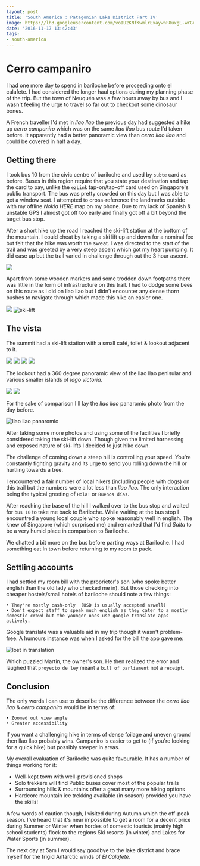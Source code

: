 ```yaml
---
layout: post
title: 'South America : Patagonian Lake District Part IV'
image: https://lh3.googleusercontent.com/voIU2KNfKwmlrExaywnF8uxgL-wYGAXKq9EsiVyDqzApemxbcvO11HBUZt5XEoITCZLC3EL183-GYPMblccRY_lvr6Gm-BCVn_Qe-hTXttzGkpnCEBlK-bRrvhOOIEkfJFZ5pnkqtgFM-hicVRYOinhL4fhgSklJIae_m_910_0MrYpb8IFPzHDxCg95U97xtWM7fHHSzCSkDHdHkSZ7asRDCso94EDnJBxBYZeYLG2tdn2p1hNFCuOU8AR2PjqKnvmldF6hVhLq0kmyup7kOZUdzV8BjhAN-vLaYDO7aiSu4K4HCbOfr47WTMIu1zjp7Q-550aK2AFdia06pcHGFWA5cX5MzBmcDOOpnvZIWAPKi96RjenPVJL--gm_aW7EAmLzJZyj9_HPhjsEkMyst-Ww5mPssJIfyslNSP9JnoiQoYsywsWff_ju7SJ30XYovP0ZhjoC5qux-XPduVhc0CswhwQHnabley5zYSr5GwUOICiPN5XF2ZyBgR3z3qKHY2mNmdyNxUzMRSMg3a9YCZMqG-2yRb-wcbZKj3NXmF2lbHDmU3JLfmEVEei0C8sb8QbGw2sUox_n3Nx6AykeDBYACqF-yC5Nuf2G5tNxTQ=w1560-h343-no
date: '2016-11-17 13:42:43'
tags:
- south-america
---
```


# Cerro campaniro
I had one more day to spend in bariloche before proceeding onto el calafete. I had considered the longer haul options during my planning phase of the trip. But the town of Neuquén was a few hours away by bus and I wasn't feeling the urge to travel so far out to checkout some dinosaur bones.

<!-- <map of the region> -->

A French traveller I'd met in *llao llao* the previous day had suggested a hike up *cerro campaniro* which was on the same *llao llao* bus route I'd taken before. It apparently had a better panoramic view than *cerro llao llao* and  could be covered in half a day.

## Getting there

I took bus 10 from the civic centre of bariloche and used by `subte` card as before. Buses in this region require that you state your destination and tap the card to pay, unlike the `ezLink` tap-on/tap-off card used on Singapore's public transport. The bus was pretty crowded on this day but I was able to get a window seat. I attempted to cross-reference the landmarks outside with my offline *Nokia HERE* map on my phone. Due to my lack of Spanish & unstable GPS I almost got off too early and finally got off a bit beyond the target bus stop.

After a short hike up the road I reached the ski-lift station at the bottom of the mountain.  I could cheat by taking a ski lift up and down for a nominal fee but felt that the hike was worth the sweat. I was directed to the start of the trail and was greeted by a very steep ascent which got my heart pumping. It did ease up but the trail varied in challenge through out the 3 hour ascent. 

<img src="https://lh3.googleusercontent.com/mQAWM5-qBgKjQ9KBeHk-19avBIh-xfTH7ygJZCT5qKTpkso942ApxeHOyqJA7x3pNLT8Ecvopjr-wUQMI4_9OGWAeXMI9gEm1w6qtR2naGwJm5GSySmqiQVYmcDfiiZDa95gIquGvrGi8GRYHqLyEWkWckasPq_n24gkv7OgAuy6k4p9RRcvi4BTZFUd9kph44Z0gg5QUZYXH5xQ4qH6mRNumprjZVuEOSZird07aoJxUaqborZlVGvFmbCVdW_9OEXwd-_p0I2NoI-KrgI_9NG5bbTy-Z8H7mJ4uAJ4RSNprawsF_mFhRUlAL5s-qRaMgVmMLffMt1bHu0SqmBvm58Fm9Gq7osgterBNFdypLTU74LqtoeCMzxu9-M-b5SPCjeb954g4PXXtDbML5rfYI8RCrDGgCWiT7sUeh6N8ubEGagROtm7TDG8vtI9TUblpeB3Gc1k0K1WTwW7i2vT8Fv9Y8KuKi0teQD1hrQsdo5yMiULsXFw0QNl2040sIAKVRV37v5VjjOXVYuzhNHJdIAwFCKMbTVJRaZP-426Bt4qudmX2L1MkRg8IexcULWGxLbd-JYx9r20YP39SXSH40B0WVfY5ddqNlw4vY3fPw=w1080-h608-no"/>

Apart from some wooden markers and some trodden down footpaths there was little in the form of infrastructure on this trail. I had to dodge some bees on this route as I did on llao llao but  I didn’t encounter any dense thorn bushes to navigate through which made this hike an easier one.

<img src="https://lh3.googleusercontent.com/PXuD5gEpuMhAZ-MJiPLcTs6IIKaYlpZ-KqrgdJvIW-kDx5cysjxFeZmAdd3gVZWD7iTO2rx1QhyL68c1LYMLt0c8eBCCY9y0PcOhNnxbg1tBzJVBFjDzifWUT_0FTwgIYOuVuEFdo3vUgMOBtfHhCd3BMm12X9gbuJZQEKVDVhihdCO1qulpo-S9qIXnPwx5mhU-wkWLWM1fuKjYbRGUET3_mJl1ywRrBv6pYxS0uhp8qxzwAH1gaZgEiLwH0FMs6_tvtF2LPghkmI9Byd-ZkgNrAAWtkpRVmGctaHEANGYCxkhiZo8JZ2I1x4LicDpqDWnrGnUY_THaoo9YcQxKHW96jWmEl6DrOJobIuCZE-A3UTF0dhzbL-Jzqrsz0NsNVAFTbRKzVFOwMqbrnIfkTNrVgP0Ey3YCNHh3rWH53XvBawhnYQ6UxTZJQbXjpo9enMe1_uA3mR1jh3LujG7UCgjU1XuX4AJo2zMoWP15AdwjIFRxV0LxgWTmV9J0VjMeQWrPcQjg0wGwHE1QBlbZf7wvehKhhxHbYNfIRxVSDTdva23a7zeI48G4LYhAh7HXqgWXt5sXS0m3kDkEOmfYzA9SIx_BnEjKs2bNhW2y3w=w1080-h608-no"/>

<img src="https://lh3.googleusercontent.com/4kewD3GwZ914cMm4QcY0f2pBoXrw-4sGFO3xN0RKF1f6wRpSDFRtt5ob9yoqVbpeAsyBkRuoGLViM1QuQS3_YjP_74BFiFPQkAfKJjORuDas9guXCuRD-3D4HyVcEd2wG8WZ-4vdlqbXWrg2aGN7xkIICe9v1nLyWTTtQo-H3tZ5sNrcTc4ChjIRSfsC-NNksj8DnDywqOefqtSuxa4e9XyCfK5vWrb4nul7IoOvW4mqxQF4xKHcN1xbgwPsPVGfmLvwrjdnEpyH7mFhHiVhZXqpWGwJM3t7vyEvADaGCx94ZM9w9sAGDe9g1hmLhHwZY9NSAVyUzoA7nP0u0dB30Xop0i314EY9W3fruCpG1lMgiDOv1MQPneXTmvP9edbmciPjhyPZkjLpLnQXS04U2tEsI4f7DdIgynfC4j5AygLFMWqfZbjf7hwS7eachLDS15YvABtBVX9qMlnWUr0hQeR2TGNrOBwI679nG1ABBte5Ovji984tYbOlD3QfxnRV8MVoBkpZDiBMDYwIcyJZeGRYRYLh0PFAPqUihzN6lHMwYkW8Y_ydVN-qXsmO5joo-I_v2jOdMqE5bkxmu_ijMBDMBykOgnBxfP_pQNAxtA=w1080-h608-no" alt="ski-lift">

## The vista

The summit had a ski-lift station with a small café, toilet & lookout adjacent to it.

<img src="https://lh3.googleusercontent.com/7ysWus7ZkZVCY6w55F-eLMnLvJHSLeuUK693XK_k8J6aRnsnteTcF1bL4E2LWAKBvq88Sq0yRPsI2UbOY1EazLoKXFulLUfF5HOqNZf--NseDLBpwad4BpcUM1DOn0wE9h8oLEDtfslBXu9jZmqlw1EX4VuJRtXJ0h5jUH-GwR8bIgqmudf7JJOJBTpDBqK89cFAjJyICkQWarUC2i_KEgLCsjs3stv7yU2_s-OP2yPSr2u7BNkVUVp5FA_kpgg7d6ZD7K7HUyS26OxYBlBVBr_lEbOY0H4MPIZRCLInhLhI7GZPAfby_NMkWlLXszYe9MP555JtLJnn-DG7nJrlAnl_rr0L9GfhGJf9EMZ1P6lxxwj7P-CRTXoyzju0fCpplvUJ5QvxzH909O8aGopJgcR0oqIQxdIUawpd7DhRdXATfDiuqRsjHgDsx63H3kka7pbHqsLogAvP1i4y1-TckQbemLBgp0BNOKKIJw36rMJ_lkLpkTqW-P3rL16rRS-RisnbE-SKUBS-Fmn_B8pyKBY4Jctb9oRU5tOGeVF67kWEDaw3fmUt4dpIU9JcGx8a19PG8b8epXrrLE0nEohBlpxflk1giQ7kPAUFpcLJaQ=w1080-h608-no"/>

<img src="https://lh3.googleusercontent.com/obSDQULLHITWaDF3I_RXEBEP1CWHO9fq4KdWuK5jJLnfrFu4Dwa9OH1b-hCXhBAxDGFJoLteC98qGfaQ67rUG33Y3xcYz7hbGI0YUWFm5sEmmEoFr6oEmIM4tMFi7H4ljtTFSmXLqjfm6WV8eF5J3Y04Lvg3vK7LYi1oPhyn-7ak6_LGMU7YRdhtxmI9TrboaA5nhyDKwWj6MdlXxxxk0HZ8oizcjmtnErjxN-zYlwadCtUpLUqzDSlGeDAQsxySPpqr_O1BBxeKntVRXItGJxKlo7re8nu97RmimCS6j8zReK6MFI9SQEqcx14_PnaotD8uGtEvZrBI-XvD4lIAe9OLm-57If8OjyEWIiMLZy6P_qX7th2f6RIg8ikjgYo1WhQOzJGNuWrSggpoHRlCsmdRf5ck6hlIR3MrUmI_HQicNZX3Wimtu3r62W-2KPFyxdXhWAMxiNNw1gBoCVAtdrtB7T06XJMO4szLiT2CxJXgFSxAf3g9rJl8I_cYLl12t0LgJBjeC517i12Ryvh8PAVIZNYkXD5QJMdCiEwl4myrc4dz7z3YCM38W5JUbtEJL_y_mhAleRABASCFfmAoiKKyQraM7Vnn8kJt-O3-Fw=w1560-h883-no"/>

<img src="https://lh3.googleusercontent.com/0XoCEJ3qbcUiL5tmicESVt1gGLUIC7ArSci2j0iIU8zfCqNmPlJZ_4RQTKgsA7TxLdBCmu1ZjgqFNT1vP9x4HFK8vOZiPw6rjr6JsUsG_0SNEaq2rx6lGWbW22-qZU5iy5azupLPYIxcw2j5YaSZ47sVodai8Wa9m9Bcr0ekriMR-lzQZg1Nn02RVHlldjIs3lnyTrIcaiKMC-FI4JEZHJ3yUm3k5FH9dYcSQGfjfIEBZ1Ax8dZDTmzHQffn7ekhVeGmSJuDu2TcUMm3ui9kluCReYqNox3S6oNq6eIfDWjfaDbcd5nAKtS4AcgziZ_thWibhG2u7qORTKDbIt46hcCeg9pES_JsqjO8gW-yQinUg-3SLw9QtMaRsIrHwux1qgKy2DXFIi8k60uK4li5BhuzU1iuoWd1UO2Z-alkWkH9vvSXZ30j399E0QEpom0m1Af3F2q5IjJ_htee7zhusiuKv1TFrPzFeKvaZcNyKm44pQeUhVSY982_fPPLja9oIun1eCsANKp40wFpFoO5Yjn_hcnfxhcf6SG3fVs_6WCjvFaY8cXw68C8qxeKPMaq_4Et1KWO8VWjhSnvafrBfaXFCMDQ7eipyFQh0GnJxg=w1560-h883-no"/>

<img src="https://lh3.googleusercontent.com/7V1T5ZDx2DA8VBR14DizqFvja-lmmcxI-Fie5rsTB15vn9lLUnJNo1zY-4EsN1GvKGr-AOMELXZLK0zKZgLrjNBEPimK3GjtOFRUuaL65rxPkB7t4O2aJO0YBJcFKMqKS1QLvnzqyg7bhE2ymnyRMKhC-nRvOq9c3aeSBGdBY5lsX9NdbRVT2RKx0ia9b-rJSFjE9thlDRGlzem_dnVg8E2n36gwbi18TJvLU6RFvfvwKDmaoUr-vAuZ-GvtzFu6XYo_jYOGdk-KGEHco0Cehf3RfvB0u9zlsJK-tnn5f4383ApnVMmwDXIYQAkGJncHj8y8b04K-TYTk9_WUar7EyJ1VzKgJ9c4whvQzuAfL-h7ihKSEzHmHgKV5X-reh06SuiaBUO3pfqeMKd0IGLKm1utS-65znKNLKIeVoGOjJ9RRNN1yenX-RBz9noS2_q6zwrZD3Wj0_CnvPnuXbLyfJNcDZ4H5KElkIg2eHTTiARkJoQxpasxuE485_Dy3W6W2gChA5UgXgNOup_i6_ZSJEVWz4MOPCGCZQchO5rAidOBaf_TMeb0V8HSareTwIRUP6D1d0sZP5sA5DyZgW4COOpuFeeg_NFEEGn0vM2Bog=w1560-h883-no"/>

The lookout had a 360 degree panoramic view of the llao llao penisular and various smaller islands of *lago victoria*.

<img src="https://lh3.googleusercontent.com/oNo1jjGSk81Kox161GSAz6G-FBnK6u88yr9sstxaFqjN8OP0CDsWxz1yKRaHsJWReUKQUyqeHzLB0V4hMRqwz3dvmpmK1-2MS4ktrnUFNea6mHrT75GNW_mbE8RG91KWdhHaN5IRvL1EIi6uzWuEHHXoXaVAR2nCvQ3i1-dOoVGsx5AJCKHg_pM6vYuCfxXP1_avbAhcS0Ne94TaWsf7rwO8S739Ns0rIvJ6k6JUUIEJI_c9yWG98gdLO7XbJGLYSrL_GqaBdPiiF0v87Jppusa-veQ2oJt1GeCi8SIBFpXLsl8ZsPXTCBNKVD8Bni3pC8zf17EPENCuHcfXqQbP2lb8T6uhBTcYp8qIaDU77Ob6KRbuOGwe2RY2oEMMj_7_10WQtufQcfnghPN-FE2iLjXWgIagjPD57yX4VmAHEbfF3VfP2rw8oIuU6znqBioYxOFUDSrmGWY-l9gLusPSSnYKRmRneI9F-1l8Qk8jMyoNIP0iaVu4LgUUNQ7Q06PEd_Ze7cVeTJsJ4EMtfrhmuayXEEUeTNOZ5-Md29fnyinm8CyHhtl3SJVJqtdRxOX71Q0_KLjqnJ-ehDvqNJ4HTF1Fgprhs_5vBCcJZeuPBQ=w1080-h238-no"/>

<img src="https://lh3.googleusercontent.com/IA4IdZLldkhFijOuBWUG8rr9Yg3h-oiEkUwIZntY0oka2CVqn2lcM3SVGRku167024lCa37ScU9SMDHX8X5fyQbFJO5Q0Zv8fZjF-nRoQN23xj2FafaV0gUUjCeLdou9iNIPC_1OwZfU57bUeqC97L8BRg6-46p07cK_7TDoT3J5v9fNodUUfp9rIhwrVZx16kYu9lNHRAAOBzpdekFahSZ59ni5I_lxrylHBiDIEnoqX1CDcjP-g4_8tYzQ6ctWECz_M_f8YaA63NNaly3SiLPaTGbmfYuaXJQ-4iChllsDZY-9zoEUZiZqrTfJI_TQ6p1RQCFBXvuEo_Y48eWrqJpfQ3tRQuasPUB8RwuW9RsdwlMzqiKxHtr-4n7aonRP8PbnpCj3wfT_cQjoYWKE7yCH5r7A4BvaPXAt6ZoZEoP8WQ6TfQJZN6SwuyjqXYHRimuMaWr-kEYs35WomvGwLDS5sepC7yzl5S-1-b0cPls5Z6nsTxz1vF2KqYyz5ymd03sJw8-CRiOCwkQGQ3lOLOG62OPyWzW4GWPtwzuWvnrQs_pp9XjzwacK9SnW6cSwWbYaEmSuy-Ineg36P7UbMHlpHtv3zYdwls2RPRWBPw=w1080-h238-no"/>

For the sake of comparison I'll lay the *llao llao* panaromic photo from the day before.

<img src="https://lh3.googleusercontent.com/5F43XQybFxyqOMXvkpGonRBArY2mygBqtoAwrUhOeBBDswOPWq8Gun4CEYVc5F6FIEpNTbOnVR0xt6MNj-vE4k4Ee5COHN56FEFicBppCLkC_49WvAqkcDzvAEJHRscqLr8rW1WHAzlL1XE1MgueEYU3m4__6lgFQXESWPl2qyGfZTNvM8WBKy4DN4BHf5TEpaobeR9EOHIG94N431PQRzllWJ4GytH8HCvg3dQ-WmtpsGI_6QXPXo7Ccf6Sg9biNk_l3v-rw1104CtAXODffSglAsOz3ru-COZng3tlQSJmb-Xo9hw3xNRQjzK9ffxcZ83piEFoLQhyCsQTB8IU6vv-4pRsyPBZ_kt74PSUEsfDbtu4UgFAkDnPLKDq7ou7HjM0sGH5LOLGZYB3DcwVsrjsKWsW6yfOprl7xeJY2wheDKyhiMPIrcCWdVzBRNtdazSgWCwR_tsWHiBJoxuR8IpwOCoui8RAxQ4BtLrrcdQUz_ooVt0KDHbTqEYHD_eBg0_hBo6xwuAygc6ELGJORMJWjejEMN-YJjb_myAymMONzKrD3XWVnA9JcJpneqQ5UDBRuPXTyyjqxZ-l7iSH4XV09nsiSSiCtLumdgSK-A=w1392-h306-no" alt="llao llao panaromic"/>

After taking some more photos and using some of the facilities I briefly considered taking the ski-lift down. Though given the limited harnessing and exposed nature of ski-lifts I decided to just hike down.

The challenge of coming down a steep hill is controlling your speed. You're constantly fighting gravity and its urge to send you rolling down the hill or hurtling towards a tree.

I encountered a fair number of local hikers (including people with dogs) on this trail but the numbers were a lot less than *llao llao*. The only interaction being the typical greeting of `Hola!` or `Buenos días`.

After reaching the base of the hill I walked over to the bus stop and waited for `bus 10` to take me back to Bariloche. While waiting at the bus stop I encountred a young local couple who spoke reasonably well in english. The knew of Singapore (which surprised me) and remarked that I'd find *Salta* to be a very humid place in comparison to Bariloche.

We chatted a bit more on the bus before parting ways at Bariloche. I had something eat In town before returning to my room to pack.

## Settling accounts
 I had settled my room bill with the proprietor's son (who spoke better english than the old lady who checked me in). But those checking into cheaper hostels/small hotels of bariloche should note a few things:

	• They're mostly cash-only  (USD is usually accepted aswell)
	• Don’t expect staff to speak much english as they cater to a mostly domestic crowd but the younger ones use google-translate apps actively.

Google translate was a valuable aid in my trip though it wasn't  problem-free. A humours instance was when I asked for the bill the app gave me:

<img src="https://lh3.googleusercontent.com/JQyiFg8Uhz6PBEQs0gAug5Xq6U3zDijxoCHmnFfsGlr6F1XAiXmgZZSDFgqb3w2ZGXEHnNqQKIF7mp9YMpjKw_oBY6deManmdfFYmEbY6FjJFg2SH7LDW090CHzNfwyzT3M94hzkVC7RswgKArw5rHKSaFplWaC_Vw9su3vXdhD7R0qE1cbrusXBJLZRMVKYy92CsPBW8HtREnHadiY1up6cCsUweN95Wt8LhsXjFDjRHLff9u4wILBSUnL1yYvOdDZ3yYblZNneBn-1KMEKEHX9EmjVOyRLGyqJOoOYcsaubwOjzAQK8VP22vS7u2DMlwvg37SdyUqsNaH5cWEf7tWc018HrpN84mgTXjXjayV4SCqdLo-kH68diGVGtipVqjRublNXIqOhULwVYkmKq5_XRoiHt1Is10GvcBz-ZF9VT5eAw4WBryMusp58Xl3Zit6h2dnjBBxfFRgM83GsZ3gAhYnMkkCsxCp24lRPn1sfxjDqc-rFPhOQVBT0Yxq6gxvfNPHOv8MAVl-_ftkizlch6RM8-skPj9M-BcQr1_59ZzmfYO7yrqnnPFg3SJif--VPg4XmIMzCADjHBZpK5fogYSpOWssipibimFrbGw=w447-h794-no" alt="lost in translation"/>

Which puzzled Martin, the owner's son. He then realized the error and laughed that `proyecto de ley` meant a `bill of parliament` not a `receipt`.

## Conclusion

The only words I can use to describe the difference between the *cerro llao llao* & *cerro campaniro* would be in terms of:

	• Zoomed out view angle
	• Greater accessibility

If you want a challenging hike in terms of dense foilage and uneven ground then llao llao probably wins. Campaniro is easier to get to (if you're looking for a quick hike)  but possibly steeper in areas.

My overall evaluation of Bariloche was quite favourable. It has a number of things working for it:

* Well-kept town with well-provisioned shops
* Solo trekkers will find Public buses cover most of the popular trails
* Surrounding hills & mountains offer a great many more hiking options
* Hardcore mountain ice trekking available (in season) provided you have the skills!

A few words of caution though, I visited during Autumn which the off-peak season. I've heard that it's near impossible to get a room for a decent price during Summer or Winter when hordes of domestic tourists (mainly high school students) flock to the regions Ski resorts (in winter) and Lakes for Water Sports (in summer).

The next day at 5am I would say goodbye to the lake district and brace myself for the frigid Antarctic winds of *El Calafete*.